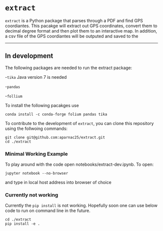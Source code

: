 # `extract`

`extract` is a Python package that parses through a PDF and find GPS coordiantes. This pacakge will extract out GPS coordinates, convert them to decimal degree format and then plot them to an interactive map. In addition, a csv file of the GPS coordiantes will be outputed and saved to the 

---
## In development 

The following packages are needed to run the extract package: 

-``tika`` Java version 7 is needed

-``pandas``

-``follium`` 

To install the following pacakges use 

```
conda install -c conda-forge folium pandas tika
```

To contribute to the development of `extract`, you can clone this repository using the follwoing commands: 

```
git clone git@github.com:aparnac25/extract.git
cd ./extract
```

### Minimal Working Example

To play around with the code open notebooks/extract-dev.ipynb. To open: 

```
jupyter notebook --no-browser
```

and type in local host address into browser of choice

### Currently not working 

Currently the `pip install` is not working. Hopefully soon one can use below code to run on command line in the future.

```
cd ./extract
pip install -e .
```



